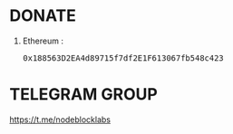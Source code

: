 # DONATE

1. Ethereum : <pre>0x188563D2EA4d89715f7df2E1F613067fb548c423</pre>

# TELEGRAM GROUP
https://t.me/nodeblocklabs

